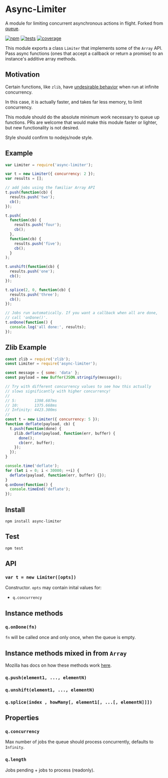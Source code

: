 # Async-Limiter

A module for limiting concurrent asynchronous actions in flight. Forked from [queue](https://github.com/jessetane/queue).

[![npm](http://img.shields.io/npm/v/async-limiter.svg?style=flat-square)](http://www.npmjs.org/async-limiter)
[![tests](https://img.shields.io/travis/STRML/async-limiter.svg?style=flat-square&branch=master)](https://travis-ci.org/STRML/async-limiter)
[![coverage](https://img.shields.io/coveralls/STRML/async-limiter.svg?style=flat-square&branch=master)](https://coveralls.io/r/STRML/async-limiter)

This module exports a class `Limiter` that implements some of the `Array` API.
Pass async functions (ones that accept a callback or return a promise) to an instance's additive array methods.

## Motivation

Certain functions, like `zlib`, have [undesirable behavior](https://github.com/nodejs/node/issues/8871#issuecomment-250915913) when
run at infinite concurrency.

In this case, it is actually faster, and takes far less memory, to limit concurrency.

This module should do the absolute minimum work necessary to queue up functions. PRs are welcome that would
make this module faster or lighter, but new functionality is not desired.

Style should confirm to nodejs/node style.

## Example

```javascript
var Limiter = require('async-limiter');

var t = new Limiter({ concurrency: 2 });
var results = [];

// add jobs using the familiar Array API
t.push(function(cb) {
  results.push('two');
  cb();
});

t.push(
  function(cb) {
    results.push('four');
    cb();
  },
  function(cb) {
    results.push('five');
    cb();
  }
);

t.unshift(function(cb) {
  results.push('one');
  cb();
});

t.splice(2, 0, function(cb) {
  results.push('three');
  cb();
});

// Jobs run automatically. If you want a callback when all are done,
// call 'onDone()'.
t.onDone(function() {
  console.log('all done:', results);
});
```

## Zlib Example

```js
const zlib = require('zlib');
const Limiter = require('async-limiter');

const message = { some: 'data' };
const payload = new Buffer(JSON.stringify(message));

// Try with different concurrency values to see how this actually
// slows significantly with higher concurrency!
//
// 5:        1398.607ms
// 10:       1375.668ms
// Infinity: 4423.300ms
//
const t = new Limiter({ concurrency: 5 });
function deflate(payload, cb) {
  t.push(function(done) {
    zlib.deflate(payload, function(err, buffer) {
      done();
      cb(err, buffer);
    });
  });
}

console.time('deflate');
for (let i = 0; i < 30000; ++i) {
  deflate(payload, function(err, buffer) {});
}
q.onDone(function() {
  console.timeEnd('deflate');
});
```

## Install

`npm install async-limiter`

## Test

`npm test`

## API

### `var t = new Limiter([opts])`

Constructor. `opts` may contain inital values for:

- `q.concurrency`

## Instance methods

### `q.onDone(fn)`

`fn` will be called once and only once, when the queue is empty.

## Instance methods mixed in from `Array`

Mozilla has docs on how these methods work [here](https://developer.mozilla.org/en-US/docs/Web/JavaScript/Reference/Global_Objects/Array).

### `q.push(element1, ..., elementN)`

### `q.unshift(element1, ..., elementN)`

### `q.splice(index , howMany[, element1[, ...[, elementN]]])`

## Properties

### `q.concurrency`

Max number of jobs the queue should process concurrently, defaults to `Infinity`.

### `q.length`

Jobs pending + jobs to process (readonly).
